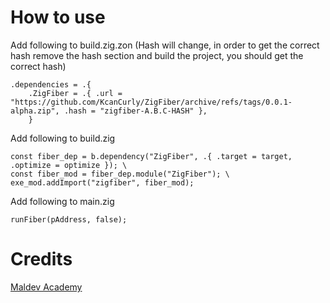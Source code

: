 # How to use

Add following to build.zig.zon (Hash will change, in order to get the correct hash remove the hash section and build the project, you should get the correct hash)

```zig
.dependencies = .{
    .ZigFiber = .{ .url = "https://github.com/KcanCurly/ZigFiber/archive/refs/tags/0.0.1-alpha.zip", .hash = "zigfiber-A.B.C-HASH" },
    }
```

Add following to build.zig

```zig
const fiber_dep = b.dependency("ZigFiber", .{ .target = target, .optimize = optimize }); \
const fiber_mod = fiber_dep.module("ZigFiber"); \
exe_mod.addImport("zigfiber", fiber_mod); 
```

Add following to main.zig

```zig
runFiber(pAddress, false);
```

# Credits
[Maldev Academy](https://maldevacademy.com/)